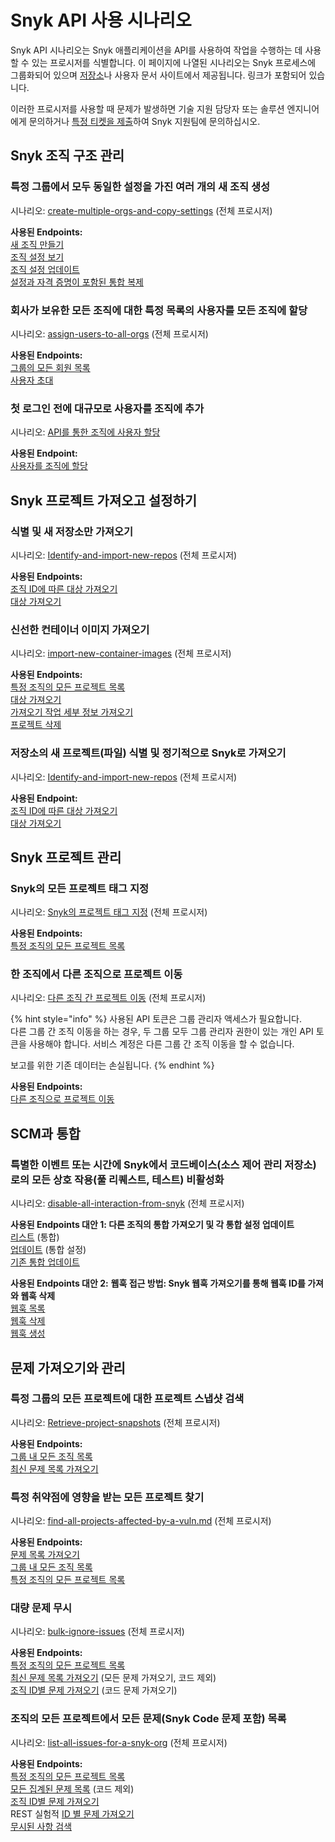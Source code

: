 # Snyk API 사용 시나리오

Snyk API 시나리오는 Snyk 애플리케이션을 API를 사용하여 작업을 수행하는 데 사용할 수 있는 프로시저를 식별합니다. 이 페이지에 나열된 시나리오는 Snyk 프로세스에 그룹화되어 있으며 [저장소](https://github.com/snyk-playground/cx-tools/tree/main/scripts)나 사용자 문서 사이트에서 제공됩니다. 링크가 포함되어 있습니다.

이러한 프로시저를 사용할 때 문제가 발생하면 기술 지원 담당자 또는 솔루션 엔지니어에게 문의하거나 [특정 티켓을 제출](https://support.snyk.io)하여 Snyk 지원팀에 문의하십시오.

## Snyk 조직 구조 관리

### 특정 그룹에서 모두 동일한 설정을 가진 여러 개의 새 조직 생성

시나리오: [create-multiple-orgs-and-copy-settings](https://github.com/snyk-playground/cx-tools/blob/main/scripts/create-multiple-orgs-and-copy-settings.md) (전체 프로시저)

**사용된 Endpoints:**\
[새 조직 만들기](../reference/organizations-v1.md#org)\
[조직 설정 보기](../reference/organizations-v1.md#org-orgid-settings-1)\
[조직 설정 업데이트](../reference/organizations-v1.md#org-orgid-settings)\
[설정과 자격 증명이 포함된 통합 복제](../reference/integrations-v1.md#org-orgid-integrations-integrationid-clone)

### 회사가 보유한 모든 조직에 대한 특정 목록의 사용자를 모든 조직에 할당

시나리오: [assign-users-to-all-orgs](https://github.com/snyk-playground/cx-tools/blob/main/scripts/assign-users-to-all-orgs.md) (전체 프로시저)

**사용된 Endpoints:**\
[그룹의 모든 회원 목록](../reference/groups-v1.md#group-groupid-members)\
[사용자 초대](../reference/organizations-v1.md#org-orgid-invite)

### 첫 로그인 전에 대규모로 사용자를 조직에 추가

시나리오: [API를 통한 조직에 사용자 할당](../../snyk-admin/user-management-with-the-api/provision-users-to-organizations-using-the-api.md)

**사용된 Endpoint:**\
[사용자를 조직에 할당](../reference/organizations-v1.md#org-orgid-provision)

## Snyk 프로젝트 가져오고 설정하기

### 식별 및 새 저장소만 가져오기

시나리오: [Identify-and-import-new-repos](https://github.com/snyk-playground/cx-tools/blob/main/scripts/Identify-and-import-new-repos.md) (전체 프로시저)

**사용된 Endpoints:**\
[조직 ID에 따른 대상 가져오기](../reference/targets.md#orgs-org_id-targets)\
[대상 가져오기](../reference/import-projects-v1.md#org-orgid-integrations-integrationid-import)

### 신선한 컨테이너 이미지 가져오기

시나리오: [import-new-container-images](https://github.com/snyk-playground/cx-tools/blob/main/scripts/import-new-container-images.md) (전체 프로시저)

**사용된 Endpoints:**\
[특정 조직의 모든 프로젝트 목록](../reference/projects.md#orgs-org_id-projects)\
[대상 가져오기](../reference/import-projects-v1.md#org-orgid-integrations-integrationid-import)\
[가져오기 작업 세부 정보 가져오기](../reference/import-projects-v1.md#org-orgid-integrations-integrationid-import-jobid)\
[프로젝트 삭제](../reference/projects-v1.md#org-orgid-project-projectid-2)

### 저장소의 새 프로젝트(파일) 식별 및 정기적으로 Snyk로 가져오기

시나리오: [Identify-and-import-new-repos](https://github.com/snyk-playground/cx-tools/blob/main/scripts/Identify-and-import-new-repos.md) (전체 프로시저)

**사용된 Endpoint:**\
[조직 ID에 따른 대상 가져오기](../reference/targets.md#orgs-org_id-targets)\
[대상 가져오기](../reference/import-projects-v1.md#org-orgid-integrations-integrationid-import)

## Snyk 프로젝트 관리

### Snyk의 모든 프로젝트 태그 지정

시나리오: [Snyk의 프로젝트 태그 지정](https://github.com/snyk-playground/cx-tools/blob/main/scripts/tag-snyk-projects.md) (전체 프로시저)

**사용된 Endpoints:**\
[특정 조직의 모든 프로젝트 목록](../reference/projects.md#orgs-org_id-projects)

### 한 조직에서 다른 조직으로 프로젝트 이동

시나리오: [다른 조직 간 프로젝트 이동](https://github.com/snyk-playground/cx-tools/blob/main/scripts/move-projects.md) (전체 프로시저)

{% hint style="info" %}
사용된 API 토큰은 그룹 관리자 액세스가 필요합니다.\
다른 그룹 간 조직 이동을 하는 경우, 두 그룹 모두 그룹 관리자 권한이 있는 개인 API 토큰을 사용해야 합니다. 서비스 계정은 다른 그룹 간 조직 이동을 할 수 없습니다.&#x20;

보고를 위한 기존 데이터는 손실됩니다.
{% endhint %}

**사용된 Endpoints:**\
[다른 조직으로 프로젝트 이동](../reference/projects-v1.md#org-orgid-project-projectid-move)

## SCM과 통합

### 특별한 이벤트 또는 시간에 Snyk에서 코드베이스(소스 제어 관리 저장소)로의 모든 상호 작용(풀 리퀘스트, 테스트) 비활성화

시나리오: [disable-all-interaction-from-snyk](https://github.com/snyk-playground/cx-tools/blob/main/scripts/disable-all-interaction-from-snyk.md) (전체 프로시저)

**사용된 Endpoints 대안 1: 다른 조직의 통합 가져오기 및 각 통합 설정 업데이트**\
[리스트](../reference/integrations-v1.md#org-orgid-integrations-1) (통합)\
[업데이트](../reference/integrations-v1.md#org-orgid-integrations-integrationid-settings) (통합 설정)\
[기존 통합 업데이트](../reference/integrations-v1.md#org-orgid-integrations-integrationid)

**사용된 Endpoints 대안 2:** **웹훅 접근 방법: Snyk 웹훅 가져오기를 통해 웹훅 ID를 가져와 웹훅 삭제**\
[웹훅 목록](../reference/webhooks-v1.md#org-orgid-webhooks-1)\
[웹훅 삭제](../reference/webhooks-v1.md#org-orgid-webhooks-webhookid-1)\
[웹훅 생성](../reference/webhooks-v1.md#org-orgid-webhooks)

## 문제 가져오기와 관리

### 특정 그룹의 모든 프로젝트에 대한 프로젝트 스냅샷 검색

시나리오: [Retrieve-project-snapshots](https://github.com/snyk-playground/cx-tools/blob/main/scripts/retrieve-projects-snapshots.md) (전체 프로시저)

**사용된 Endpoints:**\
[그룹 내 모든 조직 목록](../reference/groups-v1.md#group-groupid-orgs)\
[최신 문제 목록 가져오기](../reference/reporting-api-v1.md#reporting-issues-latest)

### 특정 취약점에 영향을 받는 모든 프로젝트 찾기

시나리오: [find-all-projects-affected-by-a-vuln.md](https://github.com/snyk-playground/cx-tools/blob/main/scripts/find-all-projects-affected-by-a-vuln.md) (전체 프로시저)

**사용된 Endpoints:**\
[문제 목록 가져오기](../reference/reporting-api-v1.md#reporting-issues)\
[그룹 내 모든 조직 목록](../reference/groups-v1.md#group-groupid-orgs)\
[특정 조직의 모든 프로젝트 목록](../reference/projects.md#orgs-org_id-projects)

### 대량 문제 무시

시나리오: [bulk-ignore-issues](https://github.com/snyk-playground/cx-tools/blob/main/scripts/bulk-ignore-issues.md) (전체 프로시저)

**사용된 Endpoints:**\
[특정 조직의 모든 프로젝트 목록](../reference/projects.md#orgs-org_id-projects)\
[최신 문제 목록 가져오기](../reference/reporting-api-v1.md#reporting-issues-latest) (모든 문제 가져오기, 코드 제외)\
[조직 ID별 문제 가져오기](../reference/issues.md#orgs-org_id-issues) (코드 문제 가져오기)

### 조직의 모든 프로젝트에서 모든 문제(Snyk Code 문제 포함) 목록

시나리오: [list-all-issues-for-a-snyk-org](https://github.com/snyk-playground/cx-tools/blob/main/scripts/list-all-issues-for-a-snyk-org.md) (전체 프로시저)

**사용된 Endpoints:**\
[특정 조직의 모든 프로젝트 목록](../reference/projects.md#orgs-org_id-projects)\
[모든 집계된 문제 목록](../reference/projects-v1.md#org-orgid-project-projectid-aggregated-issues) (코드 제외)\
[조직 ID별 문제 가져오기](../reference/issues.md#orgs-org_id-issues)\
REST 실험적 [ID 별  문제 가져오기](https://apidocs.snyk.io/?version=2022-04-06%7Eexperimental#get-/orgs/-org_id-/issues/detail/code/-issue_id-)\
[무시된 사항 검색](../reference/ignores-v1.md#org-orgid-project-projectid-ignore-issueid-2)